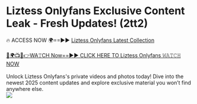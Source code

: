 # Liztess Onlyfans Exclusive Content Leak - Fresh Updates! (2tt2)

🔥 ACCESS NOW 🌍==►► <a href="https://tinyurl.com/kvy9nzfs" rel="nofollow">Liztess Onlyfans Latest Collection</a>
<br><br>
[🔴🌍📺📱👉WA𝚃CH Now==►► CLICK HERE TO Liztess Onlyfans 𝚆𝙰𝚃𝙲𝙷 NOW](https://tinyurl.com/kvy9nzfs)
<br><br>
Unlock Liztess Onlyfans's private videos and photos today! Dive into the newest 2025 content updates and explore exclusive material you won’t find anywhere else.
<br>
<a href="https://tinyurl.com/kvy9nzfs" rel="nofollow" data-target="animated-image.originalLink"><img src="https://camo.githubusercontent.com/8a4f000d20f83aca3bf7ec5f350d767afa0574a8a352519fd8cfa583a6f93a33/68747470733a2f2f692e696d6775722e636f6d2f644a486b345a712e676966" data-canonical-src="https://i.imgur.com/dJHk4Zq.gif" style="max-width: 100%; display: inline-block;" data-target="animated-image.originalImage"></a>
<br>
